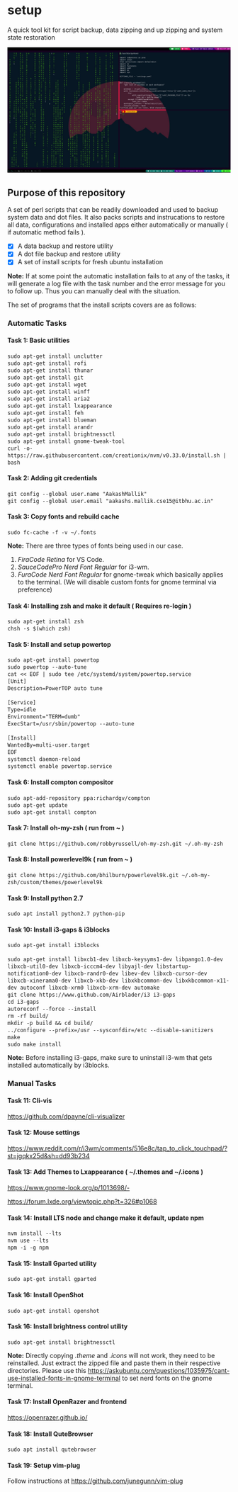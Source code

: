 # setup
A quick tool kit for script backup, data zipping and up zipping and system state restoration  
  
![My System](./support/sample.jpg)

## Purpose of this repository
A set of perl scripts that can be readily downloaded and used to backup system data and dot files. It also packs scripts and instrucations to restore all data, configurations and installed apps either automatically or manually ( if automatic method fails ).
- [x] A data backup and restore utility
- [x] A dot file backup and restore utility
- [x] A set of install scripts for fresh ubuntu installation

**Note:** If at some point the automatic installation fails to at any of the tasks, it will generate a log file with the task number and the error message for you to follow up. Thus you can manually deal with the situation. 

The set of programs that the install scripts covers are as follows:

### Automatic Tasks

#### Task 1: Basic utilities  
```shell
sudo apt-get install unclutter
sudo apt-get install rofi
sudo apt-get install thunar
sudo apt-get install git
sudo apt-get install wget
sudo apt-get install winff
sudo apt-get install aria2
sudo apt-get install lxappearance
sudo apt-get install feh
sudo apt-get install blueman
sudo apt-get install arandr
sudo apt-get install brightnessctl
sudo apt-get install gnome-tweak-tool
curl -o- https://raw.githubusercontent.com/creationix/nvm/v0.33.0/install.sh | bash
```

#### Task 2: Adding git credentials
```shell
git config --global user.name "AakashMallik"
git config --global user.email "aakashs.mallik.cse15@itbhu.ac.in"
```

#### Task 3: Copy fonts and rebuild cache
```shell
sudo fc-cache -f -v ~/.fonts
```
**Note:** There are three types of fonts being used in our case. 
1. *FiraCode Retina* for VS Code. 
2. *SauceCodePro Nerd Font Regular* for i3-wm.
3. *FuraCode Nerd Font Regular* for gnome-tweak which basically applies to the terminal. (We will disable custom fonts for gnome terminal via preference)

#### Task 4: Installing zsh and make it default ( Requires re-login )
```shell
sudo apt-get install zsh
chsh -s $(which zsh)
```

#### Task 5: Install and setup powertop
```shell
sudo apt-get install powertop
sudo powertop --auto-tune
cat << EOF | sudo tee /etc/systemd/system/powertop.service
[Unit]
Description=PowerTOP auto tune

[Service]
Type=idle
Environment="TERM=dumb"
ExecStart=/usr/sbin/powertop --auto-tune

[Install]
WantedBy=multi-user.target
EOF
systemctl daemon-reload
systemctl enable powertop.service
```

#### Task 6: Install compton compositor
```shell
sudo apt-add-repository ppa:richardgv/compton
sudo apt-get update
sudo apt-get install compton
```

#### Task 7: Install oh-my-zsh ( run from ~ )
```shell
git clone https://github.com/robbyrussell/oh-my-zsh.git ~/.oh-my-zsh
```

#### Task 8: Install powerlevel9k ( run from ~ )
```shell
git clone https://github.com/bhilburn/powerlevel9k.git ~/.oh-my-zsh/custom/themes/powerlevel9k
```

#### Task 9: Install python 2.7
```shell
sudo apt install python2.7 python-pip
```

#### Task 10: Install i3-gaps & i3blocks
```shell
sudo apt-get install i3blocks

sudo apt-get install libxcb1-dev libxcb-keysyms1-dev libpango1.0-dev libxcb-util0-dev libxcb-icccm4-dev libyajl-dev libstartup-notification0-dev libxcb-randr0-dev libev-dev libxcb-cursor-dev libxcb-xinerama0-dev libxcb-xkb-dev libxkbcommon-dev libxkbcommon-x11-dev autoconf libxcb-xrm0 libxcb-xrm-dev automake
git clone https://www.github.com/Airblader/i3 i3-gaps
cd i3-gaps
autoreconf --force --install
rm -rf build/
mkdir -p build && cd build/
../configure --prefix=/usr --sysconfdir=/etc --disable-sanitizers
make
sudo make install
```
**Note:** Before installing i3-gaps, make sure to uninstall i3-wm that gets installed automatically by i3blocks.

### Manual Tasks

#### Task 11: Cli-vis
https://github.com/dpayne/cli-visualizer

#### Task 12: Mouse settings
https://www.reddit.com/r/i3wm/comments/516e8c/tap_to_click_touchpad/?st=jgqkx25d&sh=dd93b234

#### Task 13: Add Themes to Lxappearance ( ~/.themes and ~/.icons )
https://www.gnome-look.org/p/1013698/-  

https://forum.lxde.org/viewtopic.php?t=326#p1068

#### Task 14: Install LTS node and change make it default, update npm
```shell
nvm install --lts
nvm use --lts
npm -i -g npm
```

#### Task 15: Install Gparted utility
```shell
sudo apt-get install gparted
```

#### Task 16: Install OpenShot
```shell
sudo apt-get install openshot
```

#### Task 16: Install brightness control utility
```shell
sudo apt-get install brightnessctl
```
**Note:** Directly copying *.theme* and *.icons* will not work, they need to be reinstalled. Just extract the zipped file and paste them in their respective directories.
Please use this https://askubuntu.com/questions/1035975/cant-use-installed-fonts-in-gnome-terminal to set nerd fonts on the gnome terminal.

#### Task 17: Install OpenRazer and frontend
https://openrazer.github.io/

#### Task 18: Install QuteBrowser
```shell
sudo apt install qutebrowser
```

#### Task 19: Setup vim-plug
Follow instructions at https://github.com/junegunn/vim-plug
